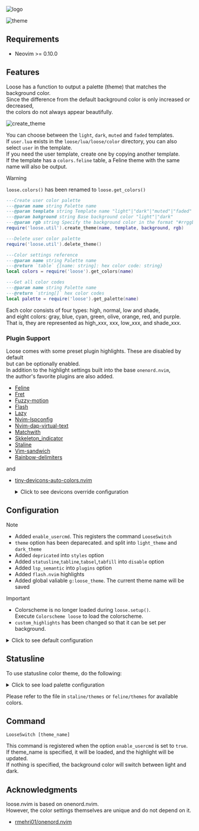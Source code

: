 ![logo](https://github.com/user-attachments/assets/6c56a5c2-4b07-4728-8b1b-71777829f0a0)

![theme](https://github.com/user-attachments/assets/8d44ac3f-51fd-44dd-b440-ca0f5cf18b6d)

<!-- ![logo](https://github.com/tar80/test/assets/45842304/6649eafa-0e4d-4468-9060-fa5d94e72aa2) -->

## Requirements

- Neovim >= 0.10.0

## Features

Loose has a function to output a palette (theme) that matches the background color.  
Since the difference from the default background color is only increased or decreased,  
the colors do not always appear beautifully.

![create_theme](https://github.com/user-attachments/assets/cfa8536f-151d-4f60-9c14-a3217e85d6ce)
<!-- ![sample](https://github.com/tar80/test/assets/45842304/0be2c3dd-9cf5-4cb3-9c5d-58f809261062) -->

You can choose between the `light`, `dark`, `muted` and `faded` templates.  
If `user.lua` exists in the `loose/lua/loose/color` directory, you can also select
`user` in the template.  
If you need the user template, create one by copying another template.  
If the template has a `colors.feline` table, a Feline theme with the same name
will also be output.

> [!WARNING]
> `loose.colors()` has been renamed to `loose.get_colors()`

```lua
---Create user color palette
---@param name string Palette name
---@param template string Template name "light"|"dark"|"muted"|"faded"|"user"
---@param bakground string Base background color "light"|"dark"
---@param rgb string Specify the background color in the format "#rrggbb"
require('loose.util').create_theme(name, template, background, rgb)

---Delete user color palette
require('loose.util').delete_theme()

---Color settings reference
---@param name string Palette name
---@return `table` {[name: string]: hex color code: string}
local colors = require('loose').get_colors(name)

---Get all color codes
---@param name string Palette name
---@return `string[]` hex color codes
local palette = require('loose').get_palette(name)
```

Each color consists of four types: high, normal, low and shade,  
and eight colors: gray, blue, cyan, green, olive, orange, red, and purple.  
That is, they are represented as high_xxx, xxx, low_xxx, and shade_xxx.

### Plugin Support

Loose comes with some preset plugin highlights. These are disabled by default  
but can be optionally enabled.  
In addition to the highlight settings built into the base `onenord.nvim`,  
the author's favorite plugins are also added.

- [Feline](https://github.com/feline-nvim/feline.nvim)
- [Fret](https://github.com/tar80/fret.nvim)
- [Fuzzy-motion](https://github.com/yuki-yano/fuzzy-motion.vim)
- [Flash](https://github.com/folke/flash.nvim)
- [Lazy](https://github.com/folke/lazy.nvim)
- [Nvim-lspconfig](https://github.com/neovim/nvim-lspconfig)
- [Nvim-dap-virtual-text](https://github.com/theHamsta/nvim-dap-virtual-text)
- [Matchwith](https://github.com/tar80/matchwith.nvim)
- [Skkeleton_indicator](https://github.com/delphinus/skkeleton_indicator.nvim)
- [Staline](https://github.com/tamton-aquib/staline.nvim)
- [Vim-sandwich](https://github.com/machakann/vim-sandwich)
- [Rainbow-delimiters](https://gitlab.com/HiPhish/rainbow-delimiters.nvim)

and

- [tiny-devicons-auto-colors.nvim](https://github.com/rachartier/tiny-devicons-auto-colors.nvim)  
    <details>
    <summary> Click to see devicons override configuration </summary>

    ```lua
    local opts = {...} -- tiny-devicons-auto-colors options
    local ok, loose = pcall(require, 'loose')
    if ok then
      opts.colors = loose.get_palette()
      require('tiny-devicons-auto-colors').setup(opts)
    end
    ```
    </details>

## Configuration

> [!NOTE]
>
> - Added `enable_usercmd`. This registers the command `LooseSwitch`
> - `theme` option has been deparecated. and split into `light_theme` and `dark_theme`
> - Added `depricated` into `styles` option
> - Added `statusline`,`tabline`,`tabsel`,`tabfill` into `disable` option
> - Added `lsp_semantic` into `plugins` option
> - Added `flash.nvim` highlights
> - Added global valiable `g:loose_theme`. The current theme name will be saved

> [!IMPORTANT]
>
> - Colorscheme is no longer loaded during `loose.setup()`.  
>   Execute `Colorscheme loose` to load the colorscheme.
> - `custom_highlights` has been changed so that it can be set per background.  

<details>
<summary> Click to see default configuration </summary>

```lua
require("loose").setup({
    enable_usercmd = false, -- Enable user command "LooseSwitch"
    background = "dark", -- Background color applied at strtup. "light"|"dark"
    @depricated theme = "dark", -- A palette name
    light_theme = "light", -- A light palette name
    dark_theme = "dark", -- A dark palette name
    borders = true, -- Enable split window borders
    fade_nc = false, -- Change the background color of other buffers
    fade_tr = false, -- Transparent background of current buffer while changing background color of other buffers
    -- "NONE"|"[bold][,underline][,italic][,...]"]
    styles = {
        comments = "NONE",
        strings = "NONE",
        keywords = "NONE",
        functions = "NONE",
        variables = "NONE",
        diagnostics = "undercurl",
        references = "underline",
        spell = "undercurl",
        depricated = "NONE",
        virtualtext = "NONE",
    },
    disable = {
        background = false, -- Remove background color and enable transparency (fade_xx is ignored)
        cursorline = false,
        eob_lines = false,
        statusline = false,
        tabline = false,
        tabsel = false,
        tabfill = false,
    },
    -- Override or add to default settings. See `nvim_set_hl()` for details.
    -- highlight_group = {fg = "white", bg = "black", style = "underline"}
    custom_highlights = {light = {}, dark = {}},
    plugins = {
        -- maintained
        lsp = true,
        lsp_semantic = true,
        treesitter = true,
        dap = false,
        dap_virtual_text = false,
        flash = false,
        fret = false,
        fuzzy_motion = false,
        gitsigns = false,
        lazy = false,
        lspconfig = false,
        matchwith = false,
        skkeleton_indicator = false,
        sandwich = false,
        cmp = false,
        telescope = false, -- If "border_fade" is specified, the border background fades
        trouble = false,
        -- non maintained
        barbar = false,
        bufferline = false,
        confliet_marker = false,
        dashboard = false,
        fern = false,
        hop = false,
        indent_blankline = false,
        illuminate = false,
        lightspeed = false,
        lspsaga = false,
        navic = false
        notify = false,
        neogit = false,
        nvimtree = false,
        rainbow_delimiters_high = false, -- Rainbow Delimiters can choose one of
        rainbow_delimiters_low = false,  -- either high contrast or low contrast
        sneak = false,
        treesitter_context = false,
        whichkey = false,
    }
})
```
</details>

## Statusline

To use statusline color theme, do the following:

<details>
<summary> Click to see load palette configuration </summary>

```lua
local set_palette = function(_)
    -- loose saves the name of the current color theme in g:loose_theme
    local theme = vim.g.loose_theme or vim.go.background
    palette = loose.get_colors(theme)
    local feline = require(('feline.themes.%s'):format(theme))
    palette = vim.tbl_deep_extend('force', palette, feline)

    -- local staline = require(('staline.themes.%s'):format(theme))
    -- palette = vim.tbl_deep_extend('force', palette, staline)
end

local palette = {}
local ok, loose = pcall(require, 'loose')

if ok then
    set_palette()

    local augroup = vim.api.nvim_create_augroup('loose', { clear = true })
    vim.api.nvim_create_autocmd('ColorScheme', {
    desc = 'Load color palette',
    group = augroup,
    callback = set_palette
    })
end

-- feline
require("feline").setup({
  theme = palette.theme,
  vi_mode_colors = palette.vi_mode,
})

-- staline
require('staline').setup({
  mode_colors = palette.vi_mod,
})
```
</details>

Please refer to the file in `staline/themes` or `feline/themes` for available colors.

## Command

`LooseSwitch [theme_name]`

This command is registered when the option `enable_usercmd` is set to `true`.  
If theme_name is specified, it will be loaded, and the highlight will be updated.  
If nothing is specified, the background color will switch between light and dark.

## Acknowledgments

loose.nvim is based on onenord.nvim.  
However, the color settings themselves are unique and do not depend on it.

- [rmehri01/onenord.nvim](https://github.com/rmehri01/onenord.nvim)
